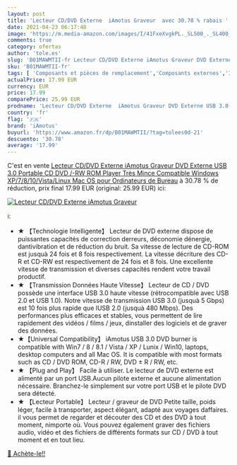 ```yaml
---
layout: post
title: 'Lecteur CD/DVD Externe  iAmotus Graveur  avec 30.78 % rabais '
date: 2021-04-23 06:17:48
image: 'https://m.media-amazon.com/images/I/41FxeXvgkPL._SL500_._SL400_.jpg'
comments: true
category: ofertas
author: 'tole.es'
slug: 'B01MAWMTII-fr Lecteur CD/DVD Externe iAmotus Graveur DVD Externe USB 3.0...'
sku: 'B01MAWMTII-fr'
tags: [ 'Composants et pièces de remplacement','Composants externes','Informatique','Lecteurs et graveurs CD et DVD externes','Lecteurs et graveurs optiques externes','iamotus', ]
actualPrice: 17.99 EUR
currency: EUR
price: 17.99
comparePrice: 25.99 EUR
prodname: 'Lecteur CD/DVD Externe  iAmotus Graveur DVD Externe USB 3.0 Portable CD DVD /-RW ROM Player Très Mince Compatible Windows XP/7/8/10/Vista/Linux  Mac OS pour Ordinateurs de Bureau'
country: 'fr'
flag: '🇫🇷'
brand: 'iAmotus'
buyurl: 'https://www.amazon.fr/dp/B01MAWMTII/?tag=tolees0d-21'
descuento: '30.78'
average: '17.99'
---
```


C'est en vente [Lecteur CD/DVD Externe  iAmotus Graveur DVD Externe USB 3.0 Portable CD DVD /-RW ROM Player Très Mince Compatible Windows XP/7/8/10/Vista/Linux  Mac OS pour Ordinateurs de Bureau](https://www.amazon.fr/dp/B01MAWMTII/?tag=tolees0d-21)  à  30.78 % de réduction, prix final  17.99 EUR (original: 25.99 EUR) ici:

[![Lecteur CD/DVD Externe  iAmotus Graveur ](https://m.media-amazon.com/images/I/41FxeXvgkPL._SL500_._SL400_.jpg)](https://www.amazon.fr/dp/B01MAWMTII/?tag=tolees0d-21)

ℹ️:

- ★ 【Technologie Intelligente】 Lecteur de DVD externe dispose de puissantes capacités de correction derreurs, déconomie dénergie, dantivibration et de réduction du bruit. Sa vitesse de lecture de CD-ROM est jusquà 24 fois et 8 fois respectivement. La vitesse décriture des CD-R et CD-RW est respectivement de 24 fois et 8 fois. Une excellente vitesse de transmission et diverses capacités rendent votre travail productif.
- ★ 【Transmission Données Haute Vitesse】 Lecteur de CD / DVD possède une interface USB 3.0 haute vitesse (rétrocompatible avec USB 2.0 et USB 1.0). Notre vitesse de transmission USB 3.0 (jusquà 5 Gbps) est 10 fois plus rapide que lUSB 2.0 (jusquà 480 Mbps). Des performances plus efficaces et stables, vous permettent de lire rapidement des vidéos / films / jeux, dinstaller des logiciels et de graver des données.
- ★【Universal Compatibility】 iAmotus USB 3.0 DVD burner is compatible with Win7 / 8 / 8.1 / Vista / XP / Lunix / Win10, laptops, desktop computers and all Mac OS. It is compatible with most formats such as CD / DVD ROM, CD-R / RW, DVD ± R / RW, etc.
- ★ 【Plug and Play】 Facile à utiliser. Le lecteur de DVD externe est alimenté par un port USB.Aucun pilote externe et aucune alimentation nécessaire. Branchez-le simplement sur votre port USB et le pilote DVD sera détecté.
- ★ 【Lecteur Portable】 Lecteur / graveur de DVD Petite taille, poids léger, facile à transporter, aspect élégant, adapté aux voyages daffaires. il vous permet de regarder et découter des CD et des DVD à tout moment, nimporte où. Vous pouvez également graver des fichiers audio, vidéo et des fichiers de différents formats sur CD / DVD à tout moment et en tout lieu.

[🛒 Achète-le!!](https://www.amazon.fr/dp/B01MAWMTII/?tag=tolees0d-21)
